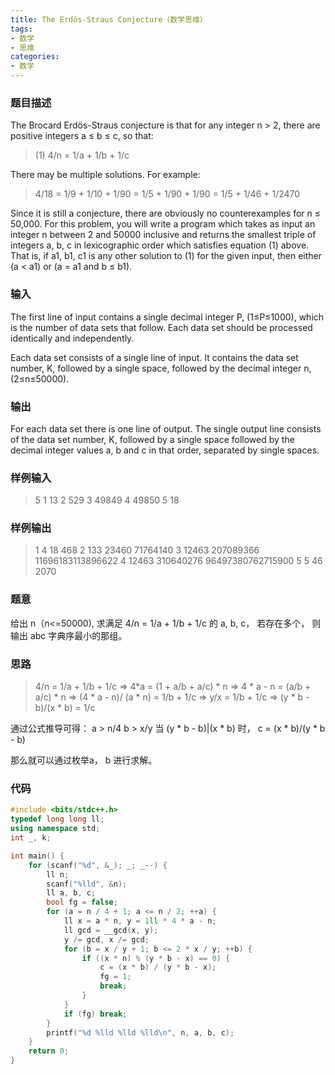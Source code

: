 ```yaml
---
title: The Erdös-Straus Conjecture（数学思维）
tags: 
- 数学
- 思维
categories:
- 数学
---
```


### 题目描述
The Brocard Erdös-Straus conjecture is that for any integer n > 2, there are positive integers a ≤ b ≤ c, so that: 
> (1)  4/n = 1/a + 1/b + 1/c 

There may be multiple solutions.  For example: 

> 4/18 = 1/9 + 1/10 + 1/90 = 1/5 + 1/90 + 1/90 = 1/5 + 1/46 + 1/2470 

Since it is still a conjecture, there are obviously no counterexamples for n ≤ 50,000.  For this problem, you will write a program which takes as input an integer n between 2 and 50000 inclusive and returns the smallest triple of integers a, b, c in lexicographic order which satisfies equation (1) above.  That is, if a1, b1, c1 is any other solution to (1) for the given input, then either (a < a1) or (a = a1 and b ≤ b1). 

### 输入
The first line of input contains a single decimal integer P, (1≤P≤1000), which is the number of data sets that follow.  Each data set should be processed identically and independently. 

Each data set consists of a single line of input.  It contains the data set number, K, followed by a single space, followed by the decimal integer n, (2≤n≤50000). 

### 输出
For each data set there is one line of output.  The single output line consists of the data set number, K, followed by a single space followed by the decimal integer values a, b and c in that order, separated by single spaces. 

### 样例输入
> 5
> 1 13
> 2 529
> 3 49849
> 4 49850
> 5 18
### 样例输出
> 1 4 18 468
> 2 133 23460 71764140 
> 3 12463 207089366 11696183113896622 
> 4 12463 310640276 96497380762715900 
> 5 5 46 2070

### 题意

给出 n（n<=50000), 求满足 4/n = 1/a + 1/b + 1/c  的 a, b, c， 若存在多个， 则输出 abc 字典序最小的那组。

### 思路

>    4/n = 1/a + 1/b + 1/c 
> => 4*a = (1 + a/b + a/c) * n
> => 4 * a - n = (a/b + a/c) * n
> => (4 * a - n)/ (a * n) = 1/b + 1/c 
>=> y/x = 1/b + 1/c
=> (y * b - b)/(x * b) = 1/c

通过公式推导可得：
    a > n/4 
    b > x/y
    当 (y * b  - b)|(x * b) 时， c = (x * b)/(y * b - b)

那么就可以通过枚举a， b 进行求解。

### 代码
```cpp
#include <bits/stdc++.h>
typedef long long ll;
using namespace std;
int _, k;

int main() {
    for (scanf("%d", &_); _; _--) {
        ll n;
        scanf("%lld", &n);
        ll a, b, c;
        bool fg = false;
        for (a = n / 4 + 1; a <= n / 2; ++a) {
            ll x = a * n, y = 1ll * 4 * a - n;
            ll gcd = __gcd(x, y);
            y /= gcd, x /= gcd;
            for (b = x / y + 1; b <= 2 * x / y; ++b) {
                if ((x * n) % (y * b - x) == 0) {
                    c = (x * b) / (y * b - x);
                    fg = 1;
                    break;
                }
            }
            if (fg) break;
        }
        printf("%d %lld %lld %lld\n", n, a, b, c);
    }
    return 0;
}
```